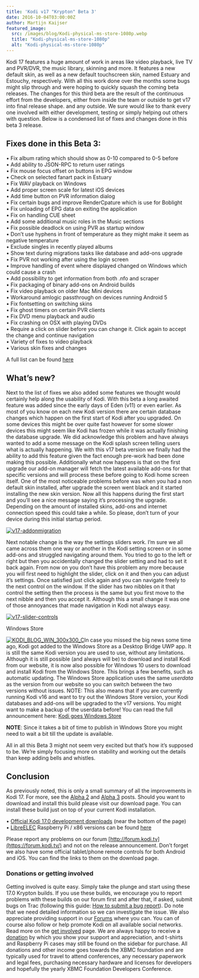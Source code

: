 ```yaml
---
title: 'Kodi v17 "Krypton" Beta 3'
date: 2016-10-04T03:00:00Z
author: Martijn Kaijser
featured_image:
  src: /images/blog/Kodi-physical-ms-store-1080p.webp
  title: "Kodi-physical-ms-store-1080p"
  alt: "Kodi-physical-ms-store-1080p"
---
```


Kodi 17 features a huge amount of work in areas like video playback, live TV and PVR/DVR, the music library, skinning and more. It features a new default skin, as well as a new default touchscreen skin, named Estuary and Estouchy, respectively. With all this work done over the months some bugs might slip through and were hoping to quickly squash the coming beta releases. The changes for this third beta are the result of the continuous effort from the developers, either from inside the team or outside to get v17 into final release shape. and any outside. We sure would like to thank every one involved with either development, testing or simply helping out others with question. Below is a condensed list of fixes and changes done in this beta 3 release.

## Fixes done in this Beta 3:

• Fix album rating which should show as 0-10 compared to 0-5 before  
 • Add ability to JSON-RPC to return user ratings  
 • Fix mouse focus offset on buttons in EPG window  
 • Check on selected fanart pack in Estuary  
 • Fix WAV playback on Windows  
 • Add proper screen scale for latest iOS devices  
 • Add time button on PVR information dialog  
 • Fix certain bugs and improve RenderCpature which is use for Boblight  
 • Fix unloading of EPG data on exiting the application  
 • Fix on handling CUE sheet  
 • Add some additional music roles in the Music sections  
 • Fix possible deadlock on using PVR as startup window  
 • Don’t use hyphens in front of temperature as they might make it seem as negative temperature  
 • Exclude singles in recently played albums  
 • Show text during migrations tasks like database and add-ons upgrade  
 • Fix PVR not working after using the login screen  
 • Improve handling of event where displayed changed on Windows which could cause a crash  
 • Add possibility to get information from both .nfo and scraper  
 • Fix packaging of binary add-ons on Android builds  
 • Fix video playback on older Mac Mini devices  
 • Workaround amlogic passthrough on devices running Android 5  
 • Fix fontsetting on switching skins  
 • Fix ghost timers on certain PVR clients  
 • Fix DVD menu playback and audio  
 • Fix crashing on OSX with playing DVDs  
 • Require a click on slider before you can change it. Click again to accept the change and continue navigation  
 • Variety of fixes to video playback  
 • Various skin fixes and changes

A full list can be found [here](https://github.com/xbmc/xbmc/pulls?q=is%3Apr+milestone%3A%22Krypton+17.0-beta3%22+is%3Aclosed)

## What’s new?

Next to the list of fixes we also added some features we thought would certainly help along the usability of Kodi. With this beta a long awaited feature was added since the early days of Eden (v11) or even earlier. As most of you know on each new Kodi version there are certain database changes which happen on the first start of Kodi after you upgraded. On some devices this might be over quite fast however for some slower devices this might seem like Kodi has frozen while it was actually finishing the database upgrade. We did acknowledge this problem and have always wanted to add a some message on the Kodi splash screen telling users what is actually happening. We with this v17 beta version we finally had the ability to add this feature given the fact enough pre-work had been done making this possible. Additionally what now happens is that on the first upgrade our add-on manager will fetch the latest available add-ons for that specific versions and will process these before going to Kodi home screen itself. One of the most noticeable problems before was when you had a non default skin installed, after upgrade the screen went black and it started installing the new skin version. Now all this happens during the first start and you’ll see a nice message saying it’s processing the upgrade. Depending on the amount of installed skins, add-ons and internet connection speed this could take a while. So please, don’t turn of your device during this initial startup period.

[![v17-addonmigration](/images/blog/v17-addonmigration-800x450.webp)](/images/blog/v17-addonmigration.webp)

Next notable change is the way the settings sliders work. I’m sure we all came across them one way or another in the Kodi setting screen or in some add-ons and struggled navigating around them. You tried to go to the left or right but then you accidentally changed the slider setting and had to set it back again. From now on you don’t have this problem any more because you will first need to highlight the slider, click on it and then you can adjust it’s settings. Once satisfied just click again and you can navigate freely to the next control on the window. If the slider has two nibbles on it that control the setting then the process is the same but you first move to the next nibble and then you accept it. Although this a small change it was one of those annoyances that made navigation in Kodi not always easy.

[![v17-slider-controls](/images/blog/v17-slider-controls-800x450.webp)](/images/blog/v17-slider-controls.webp)

Windows Store

[![KODI_BLOG_WIN_300x300_C](/images/blog/KODI_BLOG_WIN_300x300_C-160x160.webp)](href=https://www.microsoft.com/store/apps/kodi/9nblggh4t892?cid=koditvlin)In case you missed the big news some time ago, Kodi got added to the Windows Store as a Desktop Bridge UWP app. It is still the same Kodi version you are used to use, without any limitations. Although it is still possible (and always will be) to download and install Kodi from our website, it is now also possible for Windows 10 users to download and install Kodi from the Windows Store. This brings a few benefits, such as automatic updating. The Windows Store application uses the same _userdata_ as the version from our website so you can switch between the two versions without issues. NOTE: This also means that if you are currently running Kodi v16 and want to try out the Windows Store version, your Kodi databases and add-ons will be upgraded to the v17 versions. You might want to make a backup of the userdata before! You can read the full announcement here: [Kodi goes Windows Store](/article/kodi-goes-windows-store)

**NOTE**: Since it takes a bit of time to publish in Windows Store you might need to wait a bit till the update is available.

All in all this Beta 3 might not seem very excited but that’s how it’s supposed to be. We’re simply focusing more on stability and working out the details than keep adding bells and whistles.

## Conclusion

As previously noted, this is only a small summary of all the improvements in Kodi 17. For more, see the [Alpha 2](/article/kodi-v17-krypton-alpha-2 "Kodi v17 “Krypton” Alpha 2") and [Alpha 3](/article/kodi-v17-krypton-alpha-3 "Kodi v17 “Krypton” Alpha 3") posts. Should you want to download and install this build please visit our download page. You can install these build just on top of your current Kodi installation.

• [Official Kodi 17.0 development downloads](/download) (near the bottom of the page)  
 • [LibreELEC](https://libreelec.tv/downloads/) Raspberry Pi / x86 versions can be found [here](https://libreelec.tv/downloads/)

Please report any problems on our forum [http://forum.kodi.tv](https://forum.kodi.tv/) and not on the release announcement. Don’t forget we also have some official tablet/phone remote controls for both Android and iOS. You can find the links to them on the download page.

### Donations or getting involved

Getting involved is quite easy. Simply take the plunge and start using these 17.0 Krypton builds. If you use these builds, we encourage you to report problems with these builds on our forum first and after that, if asked, submit bugs on Trac (following this guide: [How to submit a bug report](https://kodi.wiki/view/HOW-TO:Submit_a_bug_report)). Do note that we need detailed information so we can investigate the issue. We also appreciate providing support in our [Forums](https://forum.kodi.tv/ "Kodi Forums") where you can. You can of course also follow or help promote Kodi on all available social networks. Read more on the [get involved](/get-involved) page. We are always happy to receive a [donation](/contribute/donate "Donate") by which you show your support and appreciation, and t-shirts and Raspberry Pi cases may still be found on the sidebar for purchase. All donations and other income goes towards the XBMC foundation and are typically used for travel to attend conferences, any necessary paperwork and legal fees, purchasing necessary hardware and licenses for developers and hopefully the yearly XBMC Foundation Developers Conference.
